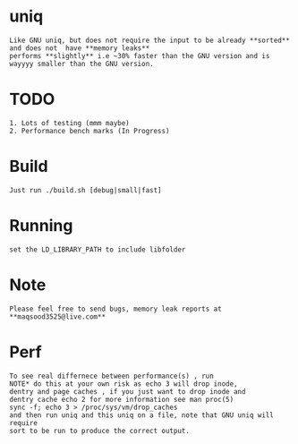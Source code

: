 # uniq

	Like GNU uniq, but does not require the input to be already **sorted** and does not  have **memory leaks**
    performs **slightly** i.e ~30% faster than the GNU version and is wayyyy smaller than the GNU version.

# TODO
 	1. Lots of testing (mmm maybe)
 	2. Performance bench marks (In Progress)

# Build
 	Just run ./build.sh [debug|small|fast]

# Running
	set the LD_LIBRARY_PATH to include libfolder

# Note
	Please feel free to send bugs, memory leak reports at **maqsood3525@live.com**
# Perf
	To see real differnece between performance(s) , run
	NOTE* do this at your own risk as echo 3 will drop inode,
	dentry and page caches , if you just want to drop inode and
	dentry cache echo 2 for more information see man proc(5)
	sync -f; echo 3 > /proc/sys/vm/drop_caches
	and then run uniq and this uniq on a file, note that GNU uniq will require
	sort to be run to produce the correct output.

